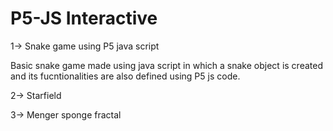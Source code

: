 # P5-JS Interactive 
1-> Snake game using P5 java script 

Basic snake game made using java script in which a snake object is created and its fucntionalities are also defined using P5 js code. 

2-> Starfield 

3-> Menger sponge fractal
